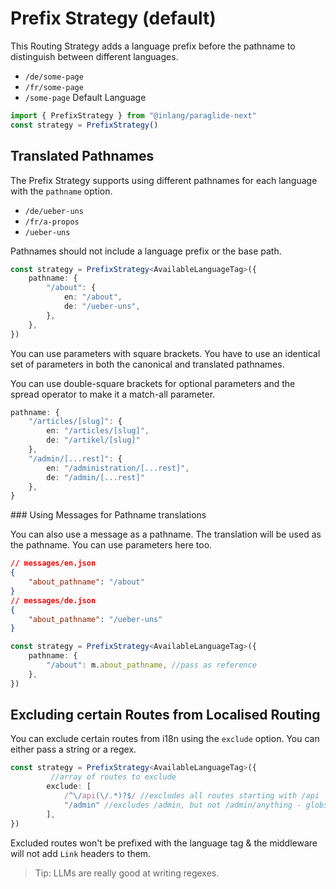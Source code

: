 # Prefix Strategy (default)

This Routing Strategy adds a language prefix before the pathname to distinguish between different languages.

- `/de/some-page`
- `/fr/some-page`
- `/some-page` Default Language

```ts
import { PrefixStrategy } from "@inlang/paraglide-next"
const strategy = PrefixStrategy()
```

## Translated Pathnames

The Prefix Strategy supports using different pathnames for each language with the `pathname` option. 

- `/de/ueber-uns`
- `/fr/a-propos`
- `/ueber-uns`


Pathnames should not include a language prefix or the base path.

```ts
const strategy = PrefixStrategy<AvailableLanguageTag>({
	pathname: {
		"/about": {
			en: "/about",
			de: "/ueber-uns",
		},
	},
})
```

You can use parameters with square brackets. You have to use an identical set of parameters in both the canonical and translated pathnames.

You can use double-square brackets for optional parameters and the spread operator to make it a match-all parameter.

```ts
pathname: {
	"/articles/[slug]": {
		en: "/articles/[slug]",
		de: "/artikel/[slug]"
	},
	"/admin/[...rest]": {
		en: "/administration/[...rest]",
		de: "/admin/[...rest]"
	},
}
```

### Using Messages for Pathname translations

You can also use a message as a pathname. The translation will be used as the pathname. You can use parameters here too.

```json
// messages/en.json
{
	"about_pathname": "/about"
}
// messages/de.json
{
	"about_pathname": "/ueber-uns"
}
```

```ts
const strategy = PrefixStrategy<AvailableLanguageTag>({
	pathname: {
		"/about": m.about_pathname, //pass as reference
	},
})
```

## Excluding certain Routes from Localised Routing

You can exclude certain routes from i18n using the `exclude` option. You can either pass a string or a regex.

```ts
const strategy = PrefixStrategy<AvailableLanguageTag>({
		 //array of routes to exclude
		exclude: [
			/^\/api(\/.*)?$/ //excludes all routes starting with /api
			"/admin" //excludes /admin, but not /admin/anything - globs are not supported
		],
})
```

Excluded routes won't be prefixed with the language tag & the middleware will not add `Link` headers to them.

> Tip: LLMs are really good at writing regexes.
